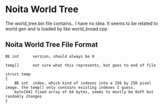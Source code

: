 # Noita World Tree
The world_tree.bin file contains.. I have no idea. It seems to be related to world gen and is loaded by like world_broad.cpp


## Noita World Tree File Format

```
BE int      version, should always be 0

temp[]      not sure what this represents, but goes to end of file

struct temp
{
    BE int  index, which kind of indexes into a 256 by 256 pixel image. the temp[] only contains existing indexes I guess. 
    byte[64] fixed array of 64 bytes, seems to mostly be 0xFF but randomly changes
}
```
